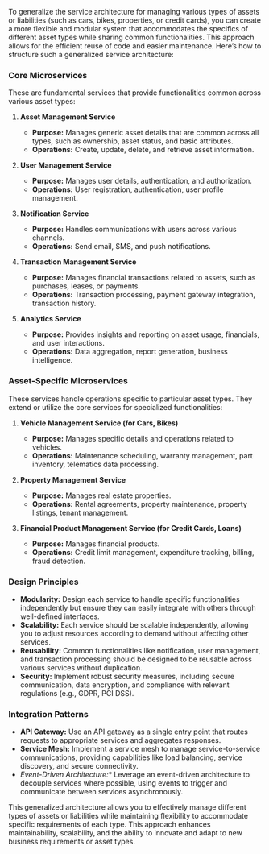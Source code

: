 To generalize the service architecture for managing various types of assets or liabilities (such as cars, bikes, properties, or credit cards), you can create a more flexible and modular system that accommodates the specifics of different asset types while sharing common functionalities. This approach allows for the efficient reuse of code and easier maintenance. Here’s how to structure such a generalized service architecture:

### Core Microservices

These are fundamental services that provide functionalities common across various asset types:

1. **Asset Management Service**
   - **Purpose:** Manages generic asset details that are common across all types, such as ownership, asset status, and basic attributes.
   - **Operations:** Create, update, delete, and retrieve asset information.

2. **User Management Service**
   - **Purpose:** Manages user details, authentication, and authorization.
   - **Operations:** User registration, authentication, user profile management.

3. **Notification Service**
   - **Purpose:** Handles communications with users across various channels.
   - **Operations:** Send email, SMS, and push notifications.

4. **Transaction Management Service**
   - **Purpose:** Manages financial transactions related to assets, such as purchases, leases, or payments.
   - **Operations:** Transaction processing, payment gateway integration, transaction history.

5. **Analytics Service**
   - **Purpose:** Provides insights and reporting on asset usage, financials, and user interactions.
   - **Operations:** Data aggregation, report generation, business intelligence.

### Asset-Specific Microservices

These services handle operations specific to particular asset types. They extend or utilize the core services for specialized functionalities:

1. **Vehicle Management Service (for Cars, Bikes)**
   - **Purpose:** Manages specific details and operations related to vehicles.
   - **Operations:** Maintenance scheduling, warranty management, part inventory, telematics data processing.

2. **Property Management Service**
   - **Purpose:** Manages real estate properties.
   - **Operations:** Rental agreements, property maintenance, property listings, tenant management.

3. **Financial Product Management Service (for Credit Cards, Loans)**
   - **Purpose:** Manages financial products.
   - **Operations:** Credit limit management, expenditure tracking, billing, fraud detection.

### Design Principles

- **Modularity:** Design each service to handle specific functionalities independently but ensure they can easily integrate with others through well-defined interfaces.
- **Scalability:** Each service should be scalable independently, allowing you to adjust resources according to demand without affecting other services.
- **Reusability:** Common functionalities like notification, user management, and transaction processing should be designed to be reusable across various services without duplication.
- **Security:** Implement robust security measures, including secure communication, data encryption, and compliance with relevant regulations (e.g., GDPR, PCI DSS).

### Integration Patterns

- **API Gateway:** Use an API gateway as a single entry point that routes requests to appropriate services and aggregates responses.
- **Service Mesh:** Implement a service mesh to manage service-to-service communications, providing capabilities like load balancing, service discovery, and secure connectivity.
- *Event-Driven Architecture:** Leverage an event-driven architecture to decouple services where possible, using events to trigger and communicate between services asynchronously.

This generalized architecture allows you to effectively manage different types of assets or liabilities while maintaining flexibility to accommodate specific requirements of each type. This approach enhances maintainability, scalability, and the ability to innovate and adapt to new business requirements or asset types.
